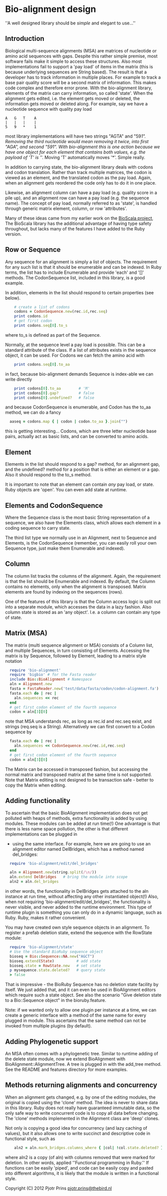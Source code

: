 # Bio-alignment design

''A well designed library should be *simple* and elegant to use...''

## Introduction

Biological multi-sequence alignments (MSA) are matrices of nucleotide or amino
acid sequences with gaps. Despite this rather simple premise, most software
fails make it simple to access these structures. Also most implementations fail
to support a 'pay load' of items in the matrix (this is because underlying
sequences are String based). The result is that a developer has to track
information in multiple places. For example to track a base pair quality score
will be a second matrix of information. This makes code complex and therefore
error prone. With the bio-alignment library, elements of the matrix can carry
information, so called 'state'.  When the alignment gets edited, i.e. the
element gets moved or deleted, the information gets moved or deleted along. For
example, say we have a nucleotide sequence with quality pay load

    A   G   T    A
    |   |   |    |
    5   9   *    1

most library implementations will have two strings "AGTA" and "59*1".  Removing
the third nucleotide would mean removing it twice, into first "AGA", and second
"591". With bio-alignment this is one action because we have one object for
each element that contains both values, e.g. the payload of 'T' is '*'. Moving
'T' automatically moves '*'. Simple really.

In addition to carrying state, the bio-alignment library deals with codons and
codon translation.  Rather than track multiple matrices, the codon is viewed as
an element, and the translated codon as the pay load. Again, when an alignment
gets reordered the code only has to do it in one place.

Likewise, an alignment column can have a pay load (e.g. quality score in a pile
up), and an alignment row can have a pay load (e.g. the sequence name). The
concept of pay load, normally referred to as 'state', is handled through
generic matrix element, column, or row 'attributes'.

Many of these ideas came from my earlier work on the [BioScala
project](https://github.com/pjotrp/bioscala/blob/master/doc/design.txt),
The BioScala library has the additional advantage of having type
safety throughout, but lacks many of the features I have added to the
Ruby version.

## Row or Sequence

Any sequence for an alignment is simply a list of objects. The requirement for
any such list is that it should be enumerable and can be indexed. In Ruby
terms, the list has to include Enumerable and provide 'each' and '[]' methods.
The CodonSequence list, included in this library, is a good example.

In addition, elements in the list should respond to certain properties (see
below). 

```ruby
    # create a list of codons
    codons = CodonSequence.new(rec.id,rec.seq)
    print codons.id
    # get first codon
    print codons.seq[0].to_s
```

where to_s is defined as part of the Sequence.

Normally, at the sequence level a pay load is possible. This can be a standard
attribute of the class. If a list of attributes exists in the
sequence object, it can be used. For Codons we can fetch the amino
acid with

```ruby
    print codons.seq[0].to_aa
```

in fact, because bio-alignment demands Sequence is index-able we can write
directly

```ruby
    print codons[0].to_aa        # 'M'
    print codons[0].gap?         # false
    print codons[0].undefined?   # false
```

and because CodonSequence is enumerable, and Codon has the to_aa method, we can
do a fancy

```ruby
  aaseq = codons.map { | codon | codon.to_aa }.join("")
```

this is getting interesting... Codons, which are three letter nucleotide base
pairs, actually act as basic lists, and can be converted to amino acids. 

## Element

Elements in the list should respond to a gap? method, for an alignment
gap, and the undefined? method for a position that is either an
element or a gap. Also it should respond to the to_s method.

It is important to note that an element can contain *any* pay load, or state. Ruby
objects are 'open'. You can even add state at runtime.

## Elements and CodonSequence

Where the Sequence class is the most basic String representation of a sequence, we
also have the Elements class, which allows each element in a coding sequence to 
carry state.

The third list type we normally use in an Alignment, next to Sequence and
Elements, is the CodonSequence (remember, you can easily roll your own Sequence
type, just make them Enumerable and indexed).

## Column

The column list tracks the columns of the alignment. Again, the requirement is
that the list should be Enumerable and indexed. By default, the Column contains
no elements, only when the alignment is transposed. Matrix elements are found
by indexing on the sequences (rows).

One of the features of this library is that the Column access logic is 
split out into a separate module, which accesses the data in a lazy fashion. 
Also column state is stored as an 'any object'. I.e. a column can contain
any type of state.

## Matrix (MSA)

The matrix (multi sequence alignment or MSA) consists of a Column list, and
multiple Sequences, in turn consisting of Elements. Accessing the matrix is by
Sequence, followed by Element, leading to a matrix style notation

```ruby
  require 'bio-alignment'
  require 'bigbio' # for the Fasta reader
  include Bio::BioAlignment # Namespace
  aln = Alignment.new
  fasta = FastaReader.new('test/data/fasta/codon/codon-alignment.fa')
  fasta.each do | rec |
    aln.sequences << rec
  end
  # get first codon element of the fourth sequence
  codon = aln[3][0]
```

note that MSA understands rec, as long as rec.id and rec.seq exist, and strings
(req.seq is a String). Alternatively we can first convert to a Codon sequence by

```ruby
  fasta.each do | rec |
    aln.sequences << CodonSequence.new(rec.id,rec.seq)
  end
  # get first codon element of the fourth sequence
  codon = aln[3][0]
```

The Matrix can be accessed in transposed fashion, but accessing the normal
matrix and transposed matrix at the same time is not supported. Note that
Matrix editing is not designed to be transaction safe - better to copy the
Matrix when editing.

## Adding functionality

To ascertain that the basic BioAlignment implementation does not get polluted
with heaps of methods, extra functionality is added by using modules. These
modules can be added at run time(!) One advantage is that there is less name
space pollution, the other is that different implementations can be plugged in
- using the same interface. For example, here we are going to use an alignment
editor named DelBridges, which has a method named del_bridges:

```ruby
  require 'bio-alignment/edit/del_bridges'

  aln = Alignment.new(string.split(/\n/))
  aln.extend DelBridges   # bring the module into scope
  aln2 = aln.del_bridges
```

in other words, the functionality in DelBridges gets attached to the aln
instance at run time, without affecting any other instantiated object(!) Also,
when not requiring 'bio-alignment/edit/del_bridges', the functionality is never
visible, and never added to the runtime environment. This type of runtime
plugin is something you can only do in a dynamic language, such as Ruby. Ruby, 
makes it rather convenient.

You may have created own style sequence objects in an alignment. To register a
prefab deletion state, extend the sequence with the RowState module:

```ruby
  require 'bio-alignment/state'
  # Use the standard BioRuby sequence object
  bioseq = Bio::Sequence::NA.new("AGCT")
  bioseq.extend(State)          # add state
  bioseq.state = RowState.new   # set state
  p mysequence.state.deleted?   # query state
  > false
```

That is impressive - the BioRuby Sequence has no deletion state facility by
itself. We just added that, and it can even be used in BioAlignment editors
which require such a state object. See also the scenario "Give deletion state
to a Bio::Sequence object" in the bioruby.feature.

Note: if we wanted only to allow one plugin per instance at a time, we can
create a generic interface with a method of the same name for every
plugged in module. This ascertains that the same method can not be invoked from
multiple plugins (by default).

## Adding Phylogenetic support

An MSA often comes with a phylogenetic tree. Similar to runtime adding of the
delete state module, now we extend BioAlignment with
BioAlignment::AlignmentTree. A tree is plugged in with the add_tree method. See
the README and features directory for more examples.

## Methods returning alignments and concurrency

When an alignment gets changed, e.g. by one of the editing modules, the
original is copied using the 'clone' method. The idea is never to share data in
this library. Ruby does not really have guaranteed immutable data, so the only
safe way to write concurrent code is to copy all data before changing. The
'clone' methods implemented in the Alignment class are 'deep' clones.

Not only is copying a good idea for concurrency (and lazy caching of
values), but it also allows one to write succinct and descriptive code
in functional style, such as

```ruby
    aln2 = aln.mark_bridges.columns_where { |col| !col.state.deleted? }
```

where aln2 is a copy (of aln) with columns removed that were marked for
deletion.  In other words, applied ''Functional programming in Ruby.'' If
functions can be easily 'piped', and code can be easily copy and pasted into
different algorithms, it is likely that the module is written in a functional
style.

Copyright (C) 2012 Pjotr Prins <pjotr.prins@thebird.nl>
